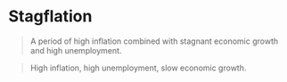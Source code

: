 # Stagflation

> A period of high inflation combined with stagnant economic growth and high unemployment.

> High inflation, high unemployment, slow economic growth.
